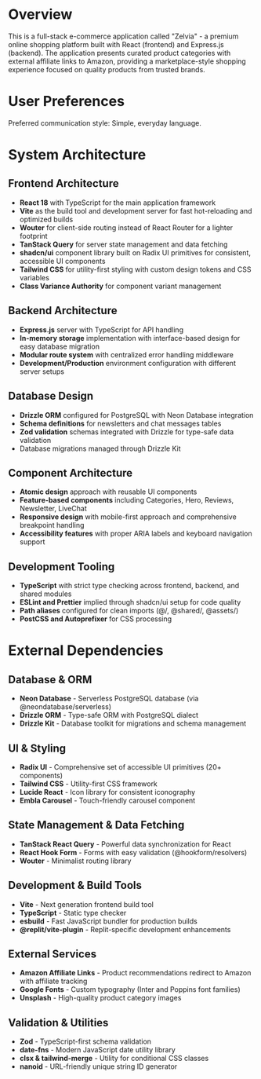 # Overview

This is a full-stack e-commerce application called "Zelvia" - a premium online shopping platform built with React (frontend) and Express.js (backend). The application presents curated product categories with external affiliate links to Amazon, providing a marketplace-style shopping experience focused on quality products from trusted brands.

# User Preferences

Preferred communication style: Simple, everyday language.

# System Architecture

## Frontend Architecture
- **React 18** with TypeScript for the main application framework
- **Vite** as the build tool and development server for fast hot-reloading and optimized builds
- **Wouter** for client-side routing instead of React Router for a lighter footprint
- **TanStack Query** for server state management and data fetching
- **shadcn/ui** component library built on Radix UI primitives for consistent, accessible UI components
- **Tailwind CSS** for utility-first styling with custom design tokens and CSS variables
- **Class Variance Authority** for component variant management

## Backend Architecture  
- **Express.js** server with TypeScript for API handling
- **In-memory storage** implementation with interface-based design for easy database migration
- **Modular route system** with centralized error handling middleware
- **Development/Production** environment configuration with different server setups

## Database Design
- **Drizzle ORM** configured for PostgreSQL with Neon Database integration
- **Schema definitions** for newsletters and chat messages tables
- **Zod validation** schemas integrated with Drizzle for type-safe data validation
- Database migrations managed through Drizzle Kit

## Component Architecture
- **Atomic design** approach with reusable UI components
- **Feature-based components** including Categories, Hero, Reviews, Newsletter, LiveChat
- **Responsive design** with mobile-first approach and comprehensive breakpoint handling
- **Accessibility features** with proper ARIA labels and keyboard navigation support

## Development Tooling
- **TypeScript** with strict type checking across frontend, backend, and shared modules
- **ESLint and Prettier** implied through shadcn/ui setup for code quality
- **Path aliases** configured for clean imports (@/, @shared/, @assets/)
- **PostCSS and Autoprefixer** for CSS processing

# External Dependencies

## Database & ORM
- **Neon Database** - Serverless PostgreSQL database (via @neondatabase/serverless)
- **Drizzle ORM** - Type-safe ORM with PostgreSQL dialect
- **Drizzle Kit** - Database toolkit for migrations and schema management

## UI & Styling
- **Radix UI** - Comprehensive set of accessible UI primitives (20+ components)
- **Tailwind CSS** - Utility-first CSS framework
- **Lucide React** - Icon library for consistent iconography
- **Embla Carousel** - Touch-friendly carousel component

## State Management & Data Fetching  
- **TanStack React Query** - Powerful data synchronization for React
- **React Hook Form** - Forms with easy validation (@hookform/resolvers)
- **Wouter** - Minimalist routing library

## Development & Build Tools
- **Vite** - Next generation frontend build tool
- **TypeScript** - Static type checker
- **esbuild** - Fast JavaScript bundler for production builds
- **@replit/vite-plugin** - Replit-specific development enhancements

## External Services
- **Amazon Affiliate Links** - Product recommendations redirect to Amazon with affiliate tracking
- **Google Fonts** - Custom typography (Inter and Poppins font families)
- **Unsplash** - High-quality product category images

## Validation & Utilities
- **Zod** - TypeScript-first schema validation
- **date-fns** - Modern JavaScript date utility library
- **clsx & tailwind-merge** - Utility for conditional CSS classes
- **nanoid** - URL-friendly unique string ID generator